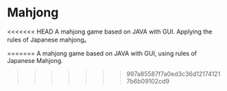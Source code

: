 # Mahjong
<<<<<<< HEAD
 A mahjong game based on JAVA with GUI. Applying the rules of Japanese mahjong。

=======
 A mahjong game based on JAVA with GUI, using rules of Japanese Mahjong.
>>>>>>> 997a85587f7a0ed3c36d121741217b6b09102cd9

